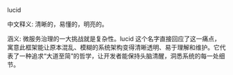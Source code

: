 lucid

中文释义: 清晰的，易懂的，明亮的。

涵义: 微服务治理的一大挑战就是复杂性。lucid 这个名字直接回应了这一痛点，寓意此框架能让原本混乱、模糊的系统架构变得清晰透明、易于理解和维护。它代表了一种追求“大道至简”的哲学，让开发者能保持头脑清醒，洞悉系统的每一处细节。